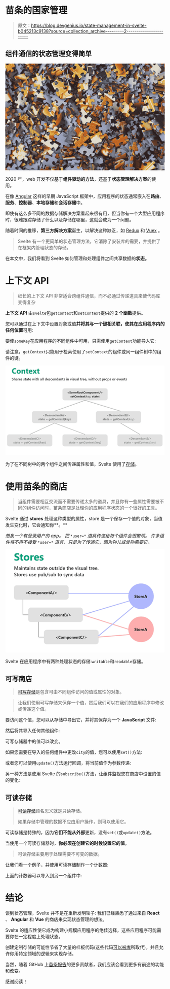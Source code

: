 # 苗条的国家管理

> 原文：<https://blog.devgenius.io/state-management-in-svelte-b045213c9138?source=collection_archive---------2----------------------->

## 组件通信的状态管理变得简单

![](img/2211fb29fec3727861d7dba06d6f2b89.png)

2020 年，web 开发不仅基于**组件驱动的方法**，还基于**状态管理解决方案**的使用。

在像 [Angular](https://angular.io/) 这样的早期 JavaScript 框架中，应用程序的状态通常嵌入在**路由**、**服务**、**控制器**、**本地存储**和**会话存储**中。

即使有这么多不同的数据存储解决方案看起来很有用，但当你有一个大型应用程序时，很难跟踪存储了什么以及存储在哪里，这就会成为一个问题。

随着时间的推移，**第三方解决方案**诞生，以解决这种缺乏，如 [Redux](https://redux.js.org/) 和 [Vuex](https://vuex.vuejs.org/) 。

> Svelte 有一个更简单的状态管理方法，它消除了安装库的需要，并提供了在框架内管理状态的存储。

在本文中，我们将看到 Svelte 如何管理和处理组件之间共享数据的**状态。**

# 上下文 API

> 细长的上下文 API 非常适合跨组件通信，而不必通过传递道具来使代码库变得复杂

**上下文 API** 由`svelte`包`getContext`和`setContext`提供的 **2 个函数**提供。

您可以通过在上下文中设置对象或值**并将其与一个键相关联，使其在应用程序内的任何位置**可用:

要使`someKey`在应用程序的不同组件中可用，只需使用`getContext`功能导入它:

请注意，`getContext`只能用于检索使用了`setContext`的组件或同一组件树中的组件的键。

![](img/962a23d211640501c5bbf7c55badeea1.png)

为了在不同树中的两个组件之间传递属性和值，Svelte 使用了[存储](https://svelte.dev/docs#svelte_store)。

# 使用苗条的商店

> 当组件需要相互交流而不需要传递太多的道具，并且你有一些属性需要被不同的组件访问时，苗条商店是处理你的应用程序状态的一个很好的工具。

Svelte 通过 **stores** 处理这种类型的属性，store 是一个保存一个值的对象，当值发生变化时，它会通知你**。**

*想象一个有登录用户的 app。
把* `*user=*` *道具传递给每个组件会很繁琐。
许多组件将不得不接受* `*user=*` *道具，只是为了传递它，因为孙儿或曾孙需要它。*

![](img/03942d1ba031d8f218ae9baf069e7b17.png)

Svelte 在应用程序中有两种处理状态的存储:`writable`和`readable`存储。

## 可写商店

> [可写存储](https://svelte.dev/docs#writable)是包含可由不同组件访问的值或属性的对象。

> 让我们使用可写存储来保存一个值，然后我们可以在我们的应用程序中修改或传递这个值。

要访问这个值，您可以从存储中导出它，并将其保存为一个 **JavaScript** 文件:

然后将其导入任何其他组件:

可写存储器中的值可以改变。

如果您需要在导入的任何组件中更改`city`的值，您可以使用`set()`方法:

或者您可以使用`update()`方法运行回调，将当前值作为参数传递:

另一种方法是使用 Svelte 的`subscribe()`方法，让组件监视您在商店中设置的值的变化:

## 可读存储

> [可读存储](https://svelte.dev/docs#readable)顾名思义就是只读存储。
> 
> 如果存储中管理的数据不应由用户操作，则可以使用它。

可读存储是特殊的，因为**它们不能从外部**更新，没有`set()`或`update()`方法。

当使用一个可读存储器时，**你必须在创建它的时候设置它的值**。

> 可读存储主要用于处理需要不可变的数据。

让我们看一个例子，并使用可读存储制作一个计数器:

上面的计数器可以导入到另一个组件中:

# 结论

谈到状态管理，Svelte 并不是在重新发明轮子:
我们已经熟悉了通过来自 **React** 、 **Angular** 和 **Vue** 的商店来实现状态管理的想法。

Svelte 的适应性使它成为构建小规模应用程序的绝佳选择，这些应用程序可能需要你在一定程度上处理状态。

创建定制存储的可能性节省了大量的样板代码(这些代码[可以被库](https://blog.codecentric.de/en/2020/02/simplifying-redux-with-the-redux-toolkit/)所取代)，并且允许你用特定领域的逻辑来实现存储。

当然，随着 GitHub 上[苗条报告](https://github.com/sveltejs/svelte)的更多贡献者，我们应该会看到更多有前途的功能和改变。

感谢阅读！